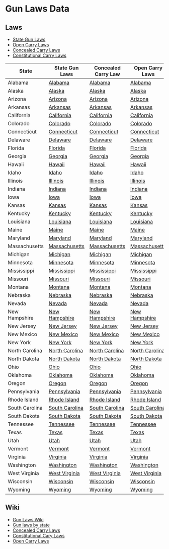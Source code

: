 # Gun Laws Data

## Laws

- [State Gun Laws](https://github.com/universityofguns/laws/tree/main/state-gun-laws)
- [Open Carry Laws](https://github.com/universityofguns/laws/tre/main/open-carry-laws/)
- [Concealed Carry Laws](https://github.com/universityofguns/laws/tree/main/concealed-carry-laws/)
- [Constitutional Carry Laws](https://github.com/universityofguns/laws/tree/main/constitutional-carry-laws/)



| State | State Gun Laws | Concealed Carry Law | Open Carry Laws | Constitutional Carry Laws |
|-------|----------|-----------------------|-----------------|----------------------------|
| Alabama | [Alabama](https://github.com/universityofguns/laws/blob/main/state-gun-laws/Alabama-Gun-Laws.md) | [Alabama](https://github.com/universityofguns/laws/blob/main/concealed-carry-laws/Alabama-Concealed-Carry.md) | [Alabama](https://github.com/universityofguns/laws/blob/main/open-carry-laws/Alabama-Open-Carry-Laws.md) | [Alabama](https://github.com/universityofguns/laws/blob/main/constitutional-carry-laws/Alabama-Constitutional-Carry-Laws.md) |
| Alaska | [Alaska](https://github.com/universityofguns/laws/blob/main/state-gun-laws/Alaska-Gun-Laws.md) | [Alaska](https://github.com/universityofguns/laws/blob/main/concealed-carry-laws/Alaska-Concealed-Carry.md) | [Alaska](https://github.com/universityofguns/laws/blob/main/open-carry-laws/Alaska-Open-Carry-Laws.md) | [Alaska](https://github.com/universityofguns/laws/blob/main/constitutional-carry-laws/Alaska-Constitutional-Carry-Laws.md) |
| Arizona | [Arizona](https://github.com/universityofguns/laws/blob/main/state-gun-laws/Arizona-Gun-Laws.md) | [Arizona](https://github.com/universityofguns/laws/blob/main/concealed-carry-laws/Arizona-Concealed-Carry.md) | [Arizona](https://github.com/universityofguns/laws/blob/main/open-carry-laws/Arizona-Open-Carry-Laws.md) | [Arizona](https://github.com/universityofguns/laws/blob/main/constitutional-carry-laws/Arizona-Constitutional-Carry-Laws.md) |
| Arkansas | [Arkansas](https://github.com/universityofguns/laws/blob/main/state-gun-laws/Arkansas-Gun-Laws.md) | [Arkansas](https://github.com/universityofguns/laws/blob/main/concealed-carry-laws/Arkansas-Concealed-Carry.md) | [Arkansas](https://github.com/universityofguns/laws/blob/main/open-carry-laws/Arkansas-Open-Carry-Laws.md) | [Arkansas](https://github.com/universityofguns/laws/blob/main/constitutional-carry-laws/Arkansas-Constitutional-Carry-Laws.md) |
| California | [California](https://github.com/universityofguns/laws/blob/main/state-gun-laws/California-Gun-Laws.md) | [California](https://github.com/universityofguns/laws/blob/main/concealed-carry-laws/California-Concealed-Carry.md) | [California](https://github.com/universityofguns/laws/blob/main/open-carry-laws/California-Open-Carry-Laws.md) | [California](https://github.com/universityofguns/laws/blob/main/constitutional-carry-laws/California-Constitutional-Carry-Laws.md) |
| Colorado | [Colorado](https://github.com/universityofguns/laws/blob/main/state-gun-laws/Colorado-Gun-Laws.md) | [Colorado](https://github.com/universityofguns/laws/blob/main/concealed-carry-laws/Colorado-Concealed-Carry.md) | [Colorado](https://github.com/universityofguns/laws/blob/main/open-carry-laws/Colorado-Open-Carry-Laws.md) | [Colorado](https://github.com/universityofguns/laws/blob/main/constitutional-carry-laws/Colorado-Constitutional-Carry-Laws.md) |
| Connecticut | [Connecticut](https://github.com/universityofguns/laws/blob/main/state-gun-laws/Connecticut-Gun-Laws.md) | [Connecticut](https://github.com/universityofguns/laws/blob/main/concealed-carry-laws/Connecticut-Concealed-Carry.md) | [Connecticut](https://github.com/universityofguns/laws/blob/main/open-carry-laws/Connecticut-Open-Carry-Laws.md) | [Connecticut](https://github.com/universityofguns/laws/blob/main/constitutional-carry-laws/Connecticut-Constitutional-Carry-Laws.md) |
| Delaware | [Delaware](https://github.com/universityofguns/laws/blob/main/state-gun-laws/Delaware-Gun-Laws.md) | [Delaware](https://github.com/universityofguns/laws/blob/main/concealed-carry-laws/Delaware-Concealed-Carry.md) | [Delaware](https://github.com/universityofguns/laws/blob/main/open-carry-laws/Delaware-Open-Carry-Laws.md) | [Delaware](https://github.com/universityofguns/laws/blob/main/constitutional-carry-laws/Delaware-Constitutional-Carry-Laws.md) |
| Florida | [Florida](https://github.com/universityofguns/laws/blob/main/state-gun-laws/Florida-Gun-Laws.md) | [Florida](https://github.com/universityofguns/laws/blob/main/concealed-carry-laws/Florida-Concealed-Carry.md) | [Florida](https://github.com/universityofguns/laws/blob/main/open-carry-laws/Florida-Open-Carry-Laws.md) | [Florida](https://github.com/universityofguns/laws/blob/main/constitutional-carry-laws/Florida-Constitutional-Carry-Laws.md) |
| Georgia | [Georgia](https://github.com/universityofguns/laws/blob/main/state-gun-laws/Georgia-Gun-Laws.md) | [Georgia](https://github.com/universityofguns/laws/blob/main/concealed-carry-laws/Georgia-Concealed-Carry.md) | [Georgia](https://github.com/universityofguns/laws/blob/main/open-carry-laws/Georgia-Open-Carry-Laws.md) | [Georgia](https://github.com/universityofguns/laws/blob/main/constitutional-carry-laws/Georgia-Constitutional-Carry-Laws.md) |
| Hawaii | [Hawaii](https://github.com/universityofguns/laws/blob/main/state-gun-laws/Hawaii-Gun-Laws.md) | [Hawaii](https://github.com/universityofguns/laws/blob/main/concealed-carry-laws/Hawaii-Concealed-Carry.md) | [Hawaii](https://github.com/universityofguns/laws/blob/main/open-carry-laws/Hawaii-Open-Carry-Laws.md) | [Hawaii](https://github.com/universityofguns/laws/blob/main/constitutional-carry-laws/Hawaii-Constitutional-Carry-Laws.md) |
| Idaho | [Idaho](https://github.com/universityofguns/laws/blob/main/state-gun-laws/Idaho-Gun-Laws.md) | [Idaho](https://github.com/universityofguns/laws/blob/main/concealed-carry-laws/Idaho-Concealed-Carry.md) | [Idaho](https://github.com/universityofguns/laws/blob/main/open-carry-laws/Idaho-Open-Carry-Laws.md) | [Idaho](https://github.com/universityofguns/laws/blob/main/constitutional-carry-laws/Idaho-Constitutional-Carry-Laws.md) |
| Illinois | [Illinois](https://github.com/universityofguns/laws/blob/main/state-gun-laws/Illinois-Gun-Laws.md) | [Illinois](https://github.com/universityofguns/laws/blob/main/concealed-carry-laws/Illinois-Concealed-Carry.md) | [Illinois](https://github.com/universityofguns/laws/blob/main/open-carry-laws/Illinois-Open-Carry-Laws.md) | [Illinois](https://github.com/universityofguns/laws/blob/main/constitutional-carry-laws/Illinois-Constitutional-Carry-Laws.md) |
| Indiana | [Indiana](https://github.com/universityofguns/laws/blob/main/state-gun-laws/Indiana-Gun-Laws.md) | [Indiana](https://github.com/universityofguns/laws/blob/main/concealed-carry-laws/Indiana-Concealed-Carry.md) | [Indiana](https://github.com/universityofguns/laws/blob/main/open-carry-laws/Indiana-Open-Carry-Laws.md) | [Indiana](https://github.com/universityofguns/laws/blob/main/constitutional-carry-laws/Indiana-Constitutional-Carry-Laws.md) |
| Iowa | [Iowa](https://github.com/universityofguns/laws/blob/main/state-gun-laws/Iowa-Gun-Laws.md) | [Iowa](https://github.com/universityofguns/laws/blob/main/concealed-carry-laws/Iowa-Concealed-Carry.md) | [Iowa](https://github.com/universityofguns/laws/blob/main/open-carry-laws/Iowa-Open-Carry-Laws.md) | [Iowa](https://github.com/universityofguns/laws/blob/main/constitutional-carry-laws/Iowa-Constitutional-Carry-Laws.md) |
| Kansas | [Kansas](https://github.com/universityofguns/laws/blob/main/state-gun-laws/Kansas-Gun-Laws.md) | [Kansas](https://github.com/universityofguns/laws/blob/main/concealed-carry-laws/Kansas-Concealed-Carry.md) | [Kansas](https://github.com/universityofguns/laws/blob/main/open-carry-laws/Kansas-Open-Carry-Laws.md) | [Kansas](https://github.com/universityofguns/laws/blob/main/constitutional-carry-laws/Kansas-Constitutional-Carry-Laws.md) |
| Kentucky | [Kentucky](https://github.com/universityofguns/laws/blob/main/state-gun-laws/Kentucky-Gun-Laws.md) | [Kentucky](https://github.com/universityofguns/laws/blob/main/concealed-carry-laws/Kentucky-Concealed-Carry.md) | [Kentucky](https://github.com/universityofguns/laws/blob/main/open-carry-laws/Kentucky-Open-Carry-Laws.md) | [Kentucky](https://github.com/universityofguns/laws/blob/main/constitutional-carry-laws/Kentucky-Constitutional-Carry-Laws.md) |
| Louisiana | [Louisiana](https://github.com/universityofguns/laws/blob/main/state-gun-laws/Louisiana-Gun-Laws.md) | [Louisiana](https://github.com/universityofguns/laws/blob/main/concealed-carry-laws/Louisiana-Concealed-Carry.md) | [Louisiana](https://github.com/universityofguns/laws/blob/main/open-carry-laws/Louisiana-Open-Carry-Laws.md) | [Louisiana](https://github.com/universityofguns/laws/blob/main/constitutional-carry-laws/Louisiana-Constitutional-Carry-Laws.md) |
| Maine | [Maine](https://github.com/universityofguns/laws/blob/main/state-gun-laws/Maine-Gun-Laws.md) | [Maine](https://github.com/universityofguns/laws/blob/main/concealed-carry-laws/Maine-Concealed-Carry.md) | [Maine](https://github.com/universityofguns/laws/blob/main/open-carry-laws/Maine-Open-Carry-Laws.md) | [Maine](https://github.com/universityofguns/laws/blob/main/constitutional-carry-laws/Maine-Constitutional-Carry-Laws.md) |
| Maryland | [Maryland](https://github.com/universityofguns/laws/blob/main/state-gun-laws/Maryland-Gun-Laws.md) | [Maryland](https://github.com/universityofguns/laws/blob/main/concealed-carry-laws/Maryland-Concealed-Carry.md) | [Maryland](https://github.com/universityofguns/laws/blob/main/open-carry-laws/Maryland-Open-Carry-Laws.md) | [Maryland](https://github.com/universityofguns/laws/blob/main/constitutional-carry-laws/Maryland-Constitutional-Carry-Laws.md) |
| Massachusetts | [Massachusetts](https://github.com/universityofguns/laws/blob/main/state-gun-laws/Massachusetts-Gun-Laws.md) | [Massachusetts](https://github.com/universityofguns/laws/blob/main/concealed-carry-laws/Massachusetts-Concealed-Carry.md) | [Massachusetts](https://github.com/universityofguns/laws/blob/main/open-carry-laws/Massachusetts-Open-Carry-Laws.md) | [Massachusetts](https://github.com/universityofguns/laws/blob/main/constitutional-carry-laws/Massachusetts-Constitutional-Carry-Laws.md) |
| Michigan | [Michigan](https://github.com/universityofguns/laws/blob/main/state-gun-laws/Michigan-Gun-Laws.md) | [Michigan](https://github.com/universityofguns/laws/blob/main/concealed-carry-laws/Michigan-Concealed-Carry.md) | [Michigan](https://github.com/universityofguns/laws/blob/main/open-carry-laws/Michigan-Open-Carry-Laws.md) | [Michigan](https://github.com/universityofguns/laws/blob/main/constitutional-carry-laws/Michigan-Constitutional-Carry-Laws.md) |
| Minnesota | [Minnesota](https://github.com/universityofguns/laws/blob/main/state-gun-laws/Minnesota-Gun-Laws.md) | [Minnesota](https://github.com/universityofguns/laws/blob/main/concealed-carry-laws/Minnesota-Concealed-Carry.md) | [Minnesota](https://github.com/universityofguns/laws/blob/main/open-carry-laws/Minnesota-Open-Carry-Laws.md) | [Minnesota](https://github.com/universityofguns/laws/blob/main/constitutional-carry-laws/Minnesota-Constitutional-Carry-Laws.md) |
| Mississippi | [Mississippi](https://github.com/universityofguns/laws/blob/main/state-gun-laws/Mississippi-Gun-Laws.md) | [Mississippi](https://github.com/universityofguns/laws/blob/main/concealed-carry-laws/Mississippi-Concealed-Carry.md) | [Mississippi](https://github.com/universityofguns/laws/blob/main/open-carry-laws/Mississippi-Open-Carry-Laws.md) | [Mississippi](https://github.com/universityofguns/laws/blob/main/constitutional-carry-laws/Mississippi-Constitutional-Carry-Laws.md) |
| Missouri | [Missouri](https://github.com/universityofguns/laws/blob/main/state-gun-laws/Missouri-Gun-Laws.md) | [Missouri](https://github.com/universityofguns/laws/blob/main/concealed-carry-laws/Missouri-Concealed-Carry.md) | [Missouri](https://github.com/universityofguns/laws/blob/main/open-carry-laws/Missouri-Open-Carry-Laws.md) | [Missouri](https://github.com/universityofguns/laws/blob/main/constitutional-carry-laws/Missouri-Constitutional-Carry-Laws.md) |
| Montana | [Montana](https://github.com/universityofguns/laws/blob/main/state-gun-laws/Montana-Gun-Laws.md) | [Montana](https://github.com/universityofguns/laws/blob/main/concealed-carry-laws/Montana-Concealed-Carry.md) | [Montana](https://github.com/universityofguns/laws/blob/main/open-carry-laws/Montana-Open-Carry-Laws.md) | [Montana](https://github.com/universityofguns/laws/blob/main/constitutional-carry-laws/Montana-Constitutional-Carry-Laws.md) |
| Nebraska | [Nebraska](https://github.com/universityofguns/laws/blob/main/state-gun-laws/Nebraska-Gun-Laws.md) | [Nebraska](https://github.com/universityofguns/laws/blob/main/concealed-carry-laws/Nebraska-Concealed-Carry.md) | [Nebraska](https://github.com/universityofguns/laws/blob/main/open-carry-laws/Nebraska-Open-Carry-Laws.md) | [Nebraska](https://github.com/universityofguns/laws/blob/main/constitutional-carry-laws/Nebraska-Constitutional-Carry-Laws.md) |
| Nevada | [Nevada](https://github.com/universityofguns/laws/blob/main/state-gun-laws/Nevada-Gun-Laws.md) | [Nevada](https://github.com/universityofguns/laws/blob/main/concealed-carry-laws/Nevada-Concealed-Carry.md) | [Nevada](https://github.com/universityofguns/laws/blob/main/open-carry-laws/Nevada-Open-Carry-Laws.md) | [Nevada](https://github.com/universityofguns/laws/blob/main/constitutional-carry-laws/Nevada-Constitutional-Carry-Laws.md) |
| New Hampshire | [New Hampshire](https://github.com/universityofguns/laws/blob/main/state-gun-laws/New-Hampshire-Gun-Laws.md) | [New Hampshire](https://github.com/universityofguns/laws/blob/main/concealed-carry-laws/New-Hampshire-Concealed-Carry.md) | [New Hampshire](https://github.com/universityofguns/laws/blob/main/open-carry-laws/New-Hampshire-Open-Carry-Laws.md) | [New Hampshire](https://github.com/universityofguns/laws/blob/main/constitutional-carry-laws/New-Hampshire-Constitutional-Carry-Laws.md) |
| New Jersey | [New Jersey](https://github.com/universityofguns/laws/blob/main/state-gun-laws/New-Jersey-Gun-Laws.md) | [New Jersey](https://github.com/universityofguns/laws/blob/main/concealed-carry-laws/New-Jersey-Concealed-Carry.md) | [New Jersey](https://github.com/universityofguns/laws/blob/main/open-carry-laws/New-Jersey-Open-Carry-Laws.md) | [New Jersey](https://github.com/universityofguns/laws/blob/main/constitutional-carry-laws/New-Jersey-Constitutional-Carry-Laws.md) |
| New Mexico | [New Mexico](https://github.com/universityofguns/laws/blob/main/state-gun-laws/New-Mexico-Gun-Laws.md) | [New Mexico](https://github.com/universityofguns/laws/blob/main/concealed-carry-laws/New-Mexico-Concealed-Carry.md) | [New Mexico](https://github.com/universityofguns/laws/blob/main/open-carry-laws/New-Mexico-Open-Carry-Laws.md) | [New Mexico](https://github.com/universityofguns/laws/blob/main/constitutional-carry-laws/New-Mexico-Constitutional-Carry-Laws.md) |
| New York | [New York](https://github.com/universityofguns/laws/blob/main/state-gun-laws/New-York-Gun-Laws.md) | [New York](https://github.com/universityofguns/laws/blob/main/concealed-carry-laws/New-York-Concealed-Carry.md) | [New York](https://github.com/universityofguns/laws/blob/main/open-carry-laws/New-York-Open-Carry-Laws.md) | [New York](https://github.com/universityofguns/laws/blob/main/constitutional-carry-laws/New-York-Constitutional-Carry-Laws.md) |
| North Carolina | [North Carolina](https://github.com/universityofguns/laws/blob/main/state-gun-laws/North-Carolina-Gun-Laws.md) | [North Carolina](https://github.com/universityofguns/laws/blob/main/concealed-carry-laws/North-Carolina-Concealed-Carry.md) | [North Carolina](https://github.com/universityofguns/laws/blob/main/open-carry-laws/North-Carolina-Open-Carry-Laws.md) | [North Carolina](https://github.com/universityofguns/laws/blob/main/constitutional-carry-laws/North-Carolina-Constitutional-Carry-Laws.md) |
| North Dakota | [North Dakota](https://github.com/universityofguns/laws/blob/main/state-gun-laws/North-Dakota-Gun-Laws.md) | [North Dakota](https://github.com/universityofguns/laws/blob/main/concealed-carry-laws/North-Dakota-Concealed-Carry.md) | [North Dakota](https://github.com/universityofguns/laws/blob/main/open-carry-laws/North-Dakota-Open-Carry-Laws.md) | [North Dakota](https://github.com/universityofguns/laws/blob/main/constitutional-carry-laws/North-Dakota-Constitutional-Carry-Laws.md) |
| Ohio | [Ohio](https://github.com/universityofguns/laws/blob/main/state-gun-laws/Ohio-Gun-Laws.md) | [Ohio](https://github.com/universityofguns/laws/blob/main/concealed-carry-laws/Ohio-Concealed-Carry.md) | [Ohio](https://github.com/universityofguns/laws/blob/main/open-carry-laws/Ohio-Open-Carry-Laws.md) | [Ohio](https://github.com/universityofguns/laws/blob/main/constitutional-carry-laws/Ohio-Constitutional-Carry-Laws.md) |
| Oklahoma | [Oklahoma](https://github.com/universityofguns/laws/blob/main/state-gun-laws/Oklahoma-Gun-Laws.md) | [Oklahoma](https://github.com/universityofguns/laws/blob/main/concealed-carry-laws/Oklahoma-Concealed-Carry.md) | [Oklahoma](https://github.com/universityofguns/laws/blob/main/open-carry-laws/Oklahoma-Open-Carry-Laws.md) | [Oklahoma](https://github.com/universityofguns/laws/blob/main/constitutional-carry-laws/Oklahoma-Constitutional-Carry-Laws.md) |
| Oregon | [Oregon](https://github.com/universityofguns/laws/blob/main/state-gun-laws/Oregon-Gun-Laws.md) | [Oregon](https://github.com/universityofguns/laws/blob/main/concealed-carry-laws/Oregon-Concealed-Carry.md) | [Oregon](https://github.com/universityofguns/laws/blob/main/open-carry-laws/Oregon-Open-Carry-Laws.md) | [Oregon](https://github.com/universityofguns/laws/blob/main/constitutional-carry-laws/Oregon-Constitutional-Carry-Laws.md) |
| Pennsylvania | [Pennsylvania](https://github.com/universityofguns/laws/blob/main/state-gun-laws/Pennsylvania-Gun-Laws.md) | [Pennsylvania](https://github.com/universityofguns/laws/blob/main/concealed-carry-laws/Pennsylvania-Concealed-Carry.md) | [Pennsylvania](https://github.com/universityofguns/laws/blob/main/open-carry-laws/Pennsylvania-Open-Carry-Laws.md) | [Pennsylvania](https://github.com/universityofguns/laws/blob/main/constitutional-carry-laws/Pennsylvania-Constitutional-Carry-Laws.md) |
| Rhode Island | [Rhode Island](https://github.com/universityofguns/laws/blob/main/state-gun-laws/Rhode-Island-Gun-Laws.md) | [Rhode Island](https://github.com/universityofguns/laws/blob/main/concealed-carry-laws/Rhode-Island-Concealed-Carry.md) | [Rhode Island](https://github.com/universityofguns/laws/blob/main/open-carry-laws/Rhode-Island-Open-Carry-Laws.md) | [Rhode Island](https://github.com/universityofguns/laws/blob/main/constitutional-carry-laws/Rhode-Island-Constitutional-Carry-Laws.md) |
| South Carolina | [South Carolina](https://github.com/universityofguns/laws/blob/main/state-gun-laws/South-Carolina-Gun-Laws.md) | [South Carolina](https://github.com/universityofguns/laws/blob/main/concealed-carry-laws/South-Carolina-Concealed-Carry.md) | [South Carolina](https://github.com/universityofguns/laws/blob/main/open-carry-laws/South-Carolina-Open-Carry-Laws.md) | [South Carolina](https://github.com/universityofguns/laws/blob/main/constitutional-carry-laws/South-Carolina-Constitutional-Carry-Laws.md) |
| South Dakota | [South Dakota](https://github.com/universityofguns/laws/blob/main/state-gun-laws/South-Dakota-Gun-Laws.md) | [South Dakota](https://github.com/universityofguns/laws/blob/main/concealed-carry-laws/South-Dakota-Concealed-Carry.md) | [South Dakota](https://github.com/universityofguns/laws/blob/main/open-carry-laws/South-Dakota-Open-Carry-Laws.md) | [South Dakota](https://github.com/universityofguns/laws/blob/main/constitutional-carry-laws/South-Dakota-Constitutional-Carry-Laws.md) |
| Tennessee | [Tennessee](https://github.com/universityofguns/laws/blob/main/state-gun-laws/Tennessee-Gun-Laws.md) | [Tennessee](https://github.com/universityofguns/laws/blob/main/concealed-carry-laws/Tennessee-Concealed-Carry.md) | [Tennessee](https://github.com/universityofguns/laws/blob/main/open-carry-laws/Tennessee-Open-Carry-Laws.md) | [Tennessee](https://github.com/universityofguns/laws/blob/main/constitutional-carry-laws/Tennessee-Constitutional-Carry-Laws.md) |
| Texas | [Texas](https://github.com/universityofguns/laws/blob/main/state-gun-laws/Texas-Gun-Laws.md) | [Texas](https://github.com/universityofguns/laws/blob/main/concealed-carry-laws/Texas-Concealed-Carry.md) | [Texas](https://github.com/universityofguns/laws/blob/main/open-carry-laws/Texas-Open-Carry-Laws.md) | [Texas](https://github.com/universityofguns/laws/blob/main/constitutional-carry-laws/Texas-Constitutional-Carry-Laws.md) |
| Utah | [Utah](https://github.com/universityofguns/laws/blob/main/state-gun-laws/Utah-Gun-Laws.md) | [Utah](https://github.com/universityofguns/laws/blob/main/concealed-carry-laws/Utah-Concealed-Carry.md) | [Utah](https://github.com/universityofguns/laws/blob/main/open-carry-laws/Utah-Open-Carry-Laws.md) | [Utah](https://github.com/universityofguns/laws/blob/main/constitutional-carry-laws/Utah-Constitutional-Carry-Laws.md) |
| Vermont | [Vermont](https://github.com/universityofguns/laws/blob/main/state-gun-laws/Vermont-Gun-Laws.md) | [Vermont](https://github.com/universityofguns/laws/blob/main/concealed-carry-laws/Vermont-Concealed-Carry.md) | [Vermont](https://github.com/universityofguns/laws/blob/main/open-carry-laws/Vermont-Open-Carry-Laws.md) | [Vermont](https://github.com/universityofguns/laws/blob/main/constitutional-carry-laws/Vermont-Constitutional-Carry-Laws.md) |
| Virginia | [Virginia](https://github.com/universityofguns/laws/blob/main/state-gun-laws/Virginia-Gun-Laws.md) | [Virginia](https://github.com/universityofguns/laws/blob/main/concealed-carry-laws/Virginia-Concealed-Carry.md) | [Virginia](https://github.com/universityofguns/laws/blob/main/open-carry-laws/Virginia-Open-Carry-Laws.md) | [Virginia](https://github.com/universityofguns/laws/blob/main/constitutional-carry-laws/Virginia-Constitutional-Carry-Laws.md) |
| Washington | [Washington](https://github.com/universityofguns/laws/blob/main/state-gun-laws/Washington-Gun-Laws.md) | [Washington](https://github.com/universityofguns/laws/blob/main/concealed-carry-laws/Washington-Concealed-Carry.md) | [Washington](https://github.com/universityofguns/laws/blob/main/open-carry-laws/Washington-Open-Carry-Laws.md) | [Washington](https://github.com/universityofguns/laws/blob/main/constitutional-carry-laws/Washington-Constitutional-Carry-Laws.md) |
| West Virginia | [West Virginia](https://github.com/universityofguns/laws/blob/main/state-gun-laws/West-Virginia-Gun-Laws.md) | [West Virginia](https://github.com/universityofguns/laws/blob/main/concealed-carry-laws/West-Virginia-Concealed-Carry.md) | [West Virginia](https://github.com/universityofguns/laws/blob/main/open-carry-laws/West-Virginia-Open-Carry-Laws.md) | [West Virginia](https://github.com/universityofguns/laws/blob/main/constitutional-carry-laws/West-Virginia-Constitutional-Carry-Laws.md) |
| Wisconsin | [Wisconsin](https://github.com/universityofguns/laws/blob/main/state-gun-laws/Wisconsin-Gun-Laws.md) | [Wisconsin](https://github.com/universityofguns/laws/blob/main/concealed-carry-laws/Wisconsin-Concealed-Carry.md) | [Wisconsin](https://github.com/universityofguns/laws/blob/main/open-carry-laws/Wisconsin-Open-Carry-Laws.md) | [Wisconsin](https://github.com/universityofguns/laws/blob/main/constitutional-carry-laws/Wisconsin-Constitutional-Carry-Laws.md) |
| Wyoming | [Wyoming](https://github.com/universityofguns/laws/blob/main/state-gun-laws/Wyoming-Gun-Laws.md) | [Wyoming](https://github.com/universityofguns/laws/blob/main/concealed-carry-laws/Wyoming-Concealed-Carry.md) | [Wyoming](https://github.com/universityofguns/laws/blob/main/open-carry-laws/Wyoming-Open-Carry-Laws.md) | [Wyoming](https://github.com/universityofguns/laws/blob/main/constitutional-carry-laws/Wyoming-Constitutional-Carry-Laws.md) |
## Wiki

- [Gun Laws Wiki](https://github.com/universityofguns/laws/wiki)
- [Gun laws by state](https://github.com/universityofguns/laws/wiki/USA-Firearm-Laws)
- [Concealed Carry Laws](https://github.com/universityofguns/laws/wiki/Concealed-Carry-Laws)
- [Constitutional Cary Laws](https://github.com/universityofguns/laws/wiki/Constitutional-Carry-Laws)
- [Open Carry Laws](https://github.com/universityofguns/laws/wiki/Open-Carry-Laws)
